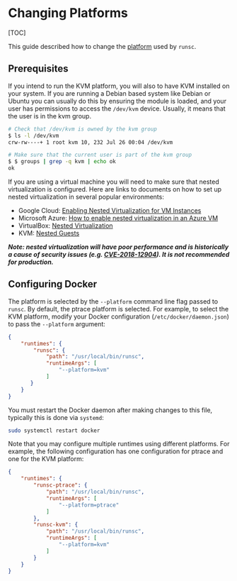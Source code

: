 # Changing Platforms

[TOC]

This guide described how to change the
[platform](../architecture_guide/platforms.md) used by `runsc`.

## Prerequisites

If you intend to run the KVM platform, you will also to have KVM installed on
your system. If you are running a Debian based system like Debian or Ubuntu you
can usually do this by ensuring the module is loaded, and your user has
permissions to access the `/dev/kvm` device. Usually, it means that the user is
in the kvm group.

```bash
# Check that /dev/kvm is owned by the kvm group
$ ls -l /dev/kvm
crw-rw----+ 1 root kvm 10, 232 Jul 26 00:04 /dev/kvm

# Make sure that the current user is part of the kvm group
$ $ groups | grep -q kvm | echo ok
ok
```

If you are using a virtual machine you will need to make sure that nested
virtualization is configured. Here are links to documents on how to set up
nested virtualization in several popular environments:

*   Google Cloud: [Enabling Nested Virtualization for VM Instances][nested-gcp]
*   Microsoft Azure:
    [How to enable nested virtualization in an Azure VM][nested-azure]
*   VirtualBox: [Nested Virtualization][nested-virtualbox]
*   KVM: [Nested Guests][nested-kvm]

***Note: nested virtualization will have poor performance and is historically a
cause of security issues (e.g.
[CVE-2018-12904](https://nvd.nist.gov/vuln/detail/CVE-2018-12904)). It is not
recommended for production.***

## Configuring Docker

The platform is selected by the `--platform` command line flag passed to
`runsc`. By default, the ptrace platform is selected. For example, to select the
KVM platform, modify your Docker configuration (`/etc/docker/daemon.json`) to
pass the `--platform` argument:

```json
{
    "runtimes": {
        "runsc": {
            "path": "/usr/local/bin/runsc",
            "runtimeArgs": [
                "--platform=kvm"
            ]
       }
    }
}
```

You must restart the Docker daemon after making changes to this file, typically
this is done via `systemd`:

```bash
sudo systemctl restart docker
```

Note that you may configure multiple runtimes using different platforms. For
example, the following configuration has one configuration for ptrace and one
for the KVM platform:

```json
{
    "runtimes": {
        "runsc-ptrace": {
            "path": "/usr/local/bin/runsc",
            "runtimeArgs": [
                "--platform=ptrace"
            ]
        },
        "runsc-kvm": {
            "path": "/usr/local/bin/runsc",
            "runtimeArgs": [
                "--platform=kvm"
            ]
        }
    }
}
```

[nested-azure]: https://docs.microsoft.com/en-us/azure/virtual-machines/windows/nested-virtualization
[nested-gcp]: https://cloud.google.com/compute/docs/instances/enable-nested-virtualization-vm-instances
[nested-virtualbox]: https://www.virtualbox.org/manual/UserManual.html#nested-virt
[nested-kvm]: https://www.linux-kvm.org/page/Nested_Guests
